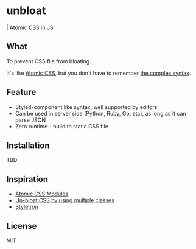 # unbloat
| Atomic CSS in JS


## What
To prevent CSS file from bloating.

It's like [Atomic CSS](https://acss.io/), but you don't have to remember [the complex syntax](https://acss.io/guides/atomic-classes.html).

## Feature
- Styled-component like syntax, well supported by editors
- Can be used in server side (Python, Ruby, Go, etc), as long as it can parse JSON
- Zero runtime - build to static CSS file

## Installation
TBD

## Inspiration
- [Atomic CSS Modules](https://medium.com/yplan-eng/atomic-css-modules-cb44d5993b27)
- [Un-bloat CSS by using multiple classes](https://css-tricks.com/un-bloat-css-by-using-multiple-classes/)
- [Styletron](https://www.styletron.org/)

## License
MIT
